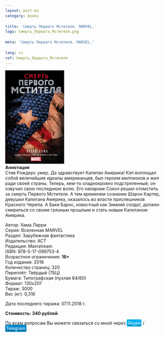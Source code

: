 ```yaml
---
layout: post-ea
category: books

title: 'Смерть Первого Мстителя. MARVEL.'
logo: Смерть_Первого_Мстителя.png

meta: 'Смерть Первого Мстителя. MARVEL.'

lang: ru
ref: Смерть_Первого_Мстителя
---
```


<a data-fancybox="gallery" href="/img/books/Смерть_Первого_Мстителя.png"><img src="/img/books/Смерть_Первого_Мстителя.png" alt=""></a>  
**Аннотация**  
Стив Рождерс умер. Да здравствует Капитан Америка! Кэп воплощал собой величайшие идеалы американцев, был героем миллионов и жил ради своей страны. Теперь, кем-то хладнокровно подстреленный, он озвучил свою последнюю волю. Его напарник Сокол решил отомстить за смерть Первого Мстителя. А тем временем сознание Шэрон Картер, девушки Капитана Америка, оказалось во власти приспешников Красного Черепа. А Баки Барнс, известный как Зимний солдат, должен смириться со своим грязным прошлым и стать новым Капитаном Америка.

Автор: Хама Ларри  
Серия: Вселенная MARVEL  
Раздел: Зарубежная фантастика  
Издательство: АСТ  
Редакция: Mainstream  
ISBN: 978-5-17-099753-4  
Возрастное ограничение: **16+**  
Год издания: 2018  
Количество страниц: 320  
Переплёт: Твёрдый  (7БЦ)  
Бумага: Типографская (пухлая 84/60)  
Формат: 130х207  
Тираж: 3000  
Вес (кг): 0,316

Дата последнего тиража:	07.11.2018 г.

**Стоимость: 340 рублей**

По всем вопросам Вы можете связаться со мной через <a href="skype:chutkoy89?call" target="_blank"><span style="background-color:#00aff0; color:white; padding:3px; border-radius: 3px">Skype</span></a> / <a href="https://t.me/chutkoy" target="_blank"><span style="background-color:#0088cc; color:white; padding:3px; border-radius: 3px">Telegram</span></a>.
